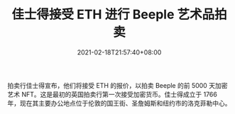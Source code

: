 ﻿---
title: "佳士得接受 ETH 进行 Beeple 艺术品拍卖"
date: 2021-02-18T21:57:40+08:00
lastmod: 2021-02-18T16:45:40+08:00
draft: false
authors: ["Victoria"]
description: "拍卖行佳士得宣布，他们将接受 ETH 的报价，以拍卖 Beeple 的前 5000 天加密艺术 NFT。这是最初的英国拍卖行第一次接受加密货币。佳士得成立于 1766 年，现在其主要办公地点位于伦敦的国王街、圣詹姆斯和纽约市的洛克菲勒中心。"
featuredImage: "christies-to-accept-eth-for-beeple-art-auction.png"
tags: ["Action Game","动作游戏","Play to Earn"]
categories: ["news"]
news: ["动作游戏"]
weight: 
lightgallery: true
pinned: false
recommend: false
recommend1: false
---

拍卖行佳士得宣布，他们将接受 ETH 的报价，以拍卖 Beeple 的前 5000 天加密艺术 NFT。这是最初的英国拍卖行第一次接受加密货币。佳士得成立于 1766 年，现在其主要办公地点位于伦敦的国王街、圣詹姆斯和纽约市的洛克菲勒中心。

<!--more-->

